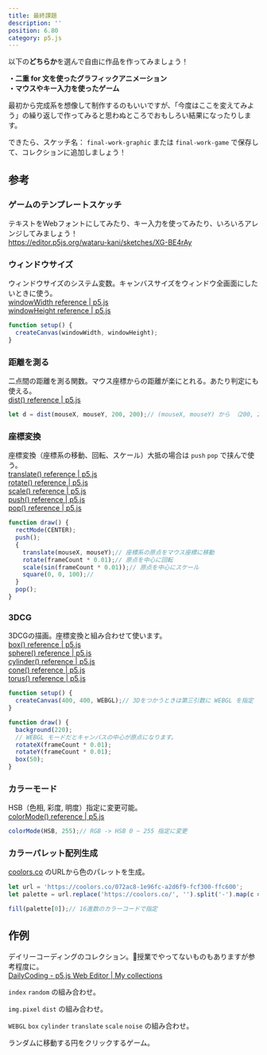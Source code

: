 ```yaml
---
title: 最終課題
description: ''
position: 6.80
category: p5.js
---
```



<alert type="success">

以下の**どちらか**を選んで自由に作品を作ってみましょう！  

**・二重 for 文を使ったグラフィックアニメーション**  
**・マウスやキー入力を使ったゲーム**

最初から完成系を想像して制作するのもいいですが、「今度はここを変えてみよう」の繰り返しで作ってみると思わぬところでおもしろい結果になったりします。

できたら、スケッチ名： `final-work-graphic` または `final-work-game` で保存して、コレクションに追加しましょう！

</alert>

## 参考

### ゲームのテンプレートスケッチ

テキストをWebフォントにしてみたり、キー入力を使ってみたり、いろいろアレンジしてみましょう！  
https://editor.p5js.org/wataru-kani/sketches/XG-BE4rAy

<live-demo src="/resource/livedemo/p5js/final-work/game-template/"></live-demo>

### ウィンドウサイズ
ウィンドウサイズのシステム変数。キャンバスサイズをウィンドウ全画面にしたいときに使う。  
[windowWidth reference | p5.js](https://p5js.org/reference/#/p5/windowWidth)  
[windowHeight reference | p5.js](https://p5js.org/reference/#/p5/windowHeight)

```javascript
function setup() {
  createCanvas(windowWidth, windowHeight);
}
```

### 距離を測る

二点間の距離を測る関数。マウス座標からの距離が楽にとれる。あたり判定にも使える。  
[dist() reference | p5.js](https://p5js.org/reference/#/p5/dist)

```javascript
let d = dist(mouseX, mouseY, 200, 200);// (mouseX, mouseY) から （200, 200） までの距離を返す
```

### 座標変換

座標変換（座標系の移動、回転、スケール）大抵の場合は `push` `pop` で挟んで使う。  
[translate() reference | p5.js](https://p5js.org/reference/#/p5/translate)  
[rotate() reference | p5.js](https://p5js.org/reference/#/p5/rotate)  
[scale() reference | p5.js](https://p5js.org/reference/#/p5/scale)  
[push() reference | p5.js](https://p5js.org/reference/#/p5/push)  
[pop() reference | p5.js](https://p5js.org/reference/#/p5/pop)  

```javascript
function draw() {
  rectMode(CENTER);
  push();
  {
    translate(mouseX, mouseY);// 座標系の原点をマウス座標に移動
    rotate(frameCount * 0.01);// 原点を中心に回転
    scale(sin(frameCount * 0.01));// 原点を中心にスケール
    square(0, 0, 100);// 
  }
  pop();
}
```

### 3DCG

3DCGの描画。座標変換と組み合わせて使います。  
[box() reference | p5.js](https://p5js.org/reference/#/p5/box)  
[sphere() reference | p5.js](https://p5js.org/reference/#/p5/sphere)  
[cylinder() reference | p5.js](https://p5js.org/reference/#/p5/cylinder)  
[cone() reference | p5.js](https://p5js.org/reference/#/p5/cone)  
[torus() reference | p5.js](https://p5js.org/reference/#/p5/torus)  

```javascript
function setup() {
  createCanvas(400, 400, WEBGL);// 3Dをつかうときは第三引数に WEBGL を指定
}

function draw() {
  background(220);
  // WEBGL モードだとキャンバスの中心が原点になります。
  rotateX(frameCount * 0.01);
  rotateY(frameCount * 0.01);
  box(50);
}
```

### カラーモード
HSB（色相, 彩度, 明度）指定に変更可能。  
[colorMode() reference | p5.js](https://p5js.org/reference/#/p5/colorMode)

```javascript
colorMode(HSB, 255);// RGB -> HSB 0 ~ 255 指定に変更
```

### カラーパレット配列生成

[coolors.co](https://coolors.co/) のURLから色のパレットを生成。  

```javascript
let url = 'https://coolors.co/072ac8-1e96fc-a2d6f9-fcf300-ffc600';
let palette = url.replace('https://coolors.co/', '').split('-').map(c => '#' + c);

fill(palette[0]);// 16進数のカラーコードで指定
```


## 作例

デイリーコーディングのコレクション。授業でやってないものもありますが参考程度に。  
[DailyCoding - p5.js Web Editor | My collections](https://editor.p5js.org/wataru-kani/collections/-ckcjZYlm)

`index` `random` の組み合わせ。
<live-demo src="/resource/livedemo/p5js/final-work/grid-pattern/"></live-demo>

`img.pixel` `dist` の組み合わせ。
<live-demo src="/resource/livedemo/p5js/final-work/pixel-circle-wave/"></live-demo>

`WEBGL` `box` `cylinder` `translate` `scale` `noise` の組み合わせ。
<live-demo src="/resource/livedemo/p5js/final-work/3d-ortho-lego/"></live-demo>

ランダムに移動する円をクリックするゲーム。
<live-demo src="/resource/livedemo/p5js/final-work/game-circle-clicker/"></live-demo>

